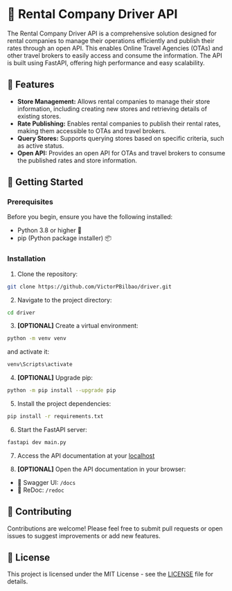 # 🚗 Rental Company Driver API

The Rental Company Driver API is a comprehensive solution designed for rental companies to manage their operations efficiently and publish their rates through an open API. This enables Online Travel Agencies (OTAs) and other travel brokers to easily access and consume the information. The API is built using FastAPI, offering high performance and easy scalability.

## 🌟 Features

- **Store Management:** Allows rental companies to manage their store information, including creating new stores and retrieving details of existing stores.
- **Rate Publishing:** Enables rental companies to publish their rental rates, making them accessible to OTAs and travel brokers.
- **Query Stores:** Supports querying stores based on specific criteria, such as active status.
- **Open API:** Provides an open API for OTAs and travel brokers to consume the published rates and store information.

## 🚀 Getting Started

### Prerequisites

Before you begin, ensure you have the following installed:
- Python 3.8 or higher 🐍
- pip (Python package installer) 📦

### Installation

1. Clone the repository:
```bash
git clone https://github.com/VictorPBilbao/driver.git
```

2. Navigate to the project directory:
```bash
cd driver
```

3. **[OPTIONAL]** Create a virtual environment:
```bash
python -m venv venv
```

and activate it:
```bash
venv\Scripts\activate
```

4. **[OPTIONAL]** Upgrade pip:
```bash
python -m pip install --upgrade pip
```

5. Install the project dependencies:
```bash
pip install -r requirements.txt
```

6. Start the FastAPI server:
```bash
fastapi dev main.py
```

7. Access the API documentation at your [localhost](http://127.0.0.1:8000)

8. **[OPTIONAL]** Open the API documentation in your browser:
- 📄 Swagger UI: `/docs`
- 📘 ReDoc: `/redoc`

## 🤝 Contributing

Contributions are welcome! Please feel free to submit pull requests or open issues to suggest improvements or add new features.

## 📜 License

This project is licensed under the MIT License - see the [LICENSE](./LICENSE) file for details.